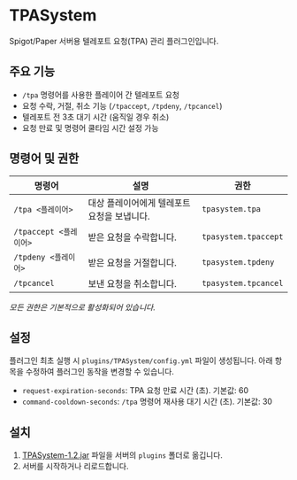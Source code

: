 
# TPASystem

Spigot/Paper 서버용 텔레포트 요청(TPA) 관리 플러그인입니다.

## 주요 기능

- `/tpa` 명령어를 사용한 플레이어 간 텔레포트 요청
- 요청 수락, 거절, 취소 기능 (`/tpaccept`, `/tpdeny`, `/tpcancel`)
- 텔레포트 전 3초 대기 시간 (움직일 경우 취소)
- 요청 만료 및 명령어 쿨타임 시간 설정 가능

## 명령어 및 권한

| 명령어 | 설명 | 권한 |
| --- | --- | --- |
| `/tpa <플레이어>` | 대상 플레이어에게 텔레포트 요청을 보냅니다. | `tpasystem.tpa` |
| `/tpaccept <플레이어>` | 받은 요청을 수락합니다. | `tpasystem.tpaccept` |
| `/tpdeny <플레이어>` | 받은 요청을 거절합니다. | `tpasystem.tpdeny` |
| `/tpcancel` | 보낸 요청을 취소합니다. | `tpasystem.tpcancel` |

*모든 권한은 기본적으로 활성화되어 있습니다.*

## 설정

플러그인 최초 실행 시 `plugins/TPASystem/config.yml` 파일이 생성됩니다. 아래 항목을 수정하여 플러그인 동작을 변경할 수 있습니다.

- `request-expiration-seconds`: TPA 요청 만료 시간 (초). 기본값: 60
- `command-cooldown-seconds`: `/tpa` 명령어 재사용 대기 시간 (초). 기본값: 30

## 설치

1. [TPASystem-1.2.jar](https://github.com/boulmyong/tpa_korean/releases/download/v1.2/TPASystem-1.2.jar) 파일을 서버의 `plugins` 폴더로 옮깁니다.
2. 서버를 시작하거나 리로드합니다.
